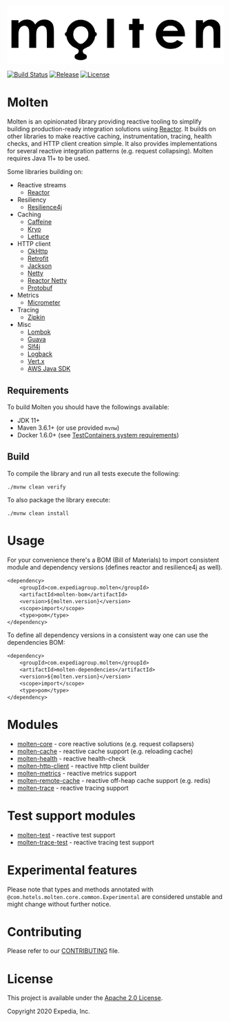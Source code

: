 ![](src/site/molten.png)

[![Build Status](https://github.com/ExpediaGroup/molten/workflows/Build/badge.svg)](https://github.com/ExpediaGroup/molten/actions?query=workflow:"Build")
[![Release](https://img.shields.io/github/release/expediagroup/molten.svg)](https://img.shields.io/github/release/expediagroup/molten.svg)
[![License](https://img.shields.io/badge/License-Apache%202.0-blue.svg)](https://opensource.org/licenses/Apache-2.0)

Molten
======

Molten is an opinionated library providing reactive tooling to simplify building production-ready integration solutions using [Reactor](https://projectreactor.io). 
It builds on other libraries to make reactive caching, instrumentation, tracing, health checks, and HTTP client creation simple. 
It also provides implementations for several reactive integration patterns (e.g. request collapsing).
Molten requires Java 11+ to be used.

Some libraries building on:
- Reactive streams
  - [Reactor](https://projectreactor.io)
- Resiliency
  - [Resilience4j](https://resilience4j.readme.io/)
- Caching
  - [Caffeine](https://github.com/ben-manes/caffeine)
  - [Kryo](https://github.com/EsotericSoftware/kryo)
  - [Lettuce](https://lettuce.io/)
- HTTP client
  - [OkHttp](https://square.github.io/okhttp/)
  - [Retrofit](https://square.github.io/retrofit/)
  - [Jackson](https://github.com/FasterXML/jackson)
  - [Netty](https://netty.io/)
  - [Reactor Netty](https://github.com/reactor/reactor-netty)
  - [Protobuf](https://developers.google.com/protocol-buffers)
- Metrics  
  - [Micrometer](https://micrometer.io/)
- Tracing 
  - [Zipkin](https://zipkin.io/)
- Misc
  - [Lombok](https://projectlombok.org/)
  - [Guava](https://github.com/google/guava)
  - [Slf4j](http://www.slf4j.org/)
  - [Logback](http://logback.qos.ch/)
  - [Vert.x](https://vertx.io/)
  - [AWS Java SDK](https://aws.amazon.com/sdk-for-java/)

## Requirements

To build Molten you should have the followings available:
- JDK 11+
- Maven 3.6.1+ (or use provided `mvnw`)
- Docker 1.6.0+ (see [TestContainers system requirements](https://www.testcontainers.org/supported_docker_environment/))

## Build

To compile the library and run all tests execute the following: 

```
./mvnw clean verify
``` 

To also package the library execute:

```
./mvnw clean install
```

# Usage

For your convenience there's a BOM (Bill of Materials) to import consistent module and dependency versions (defines reactor and resilience4j as well).

```
<dependency>
    <groupId>com.expediagroup.molten</groupId>
    <artifactId>molten-bom</artifactId>
    <version>${molten.version}</version>
    <scope>import</scope>
    <type>pom</type>
</dependency>
```             

To define all dependency versions in a consistent way one can use the dependencies BOM:
```
<dependency>
    <groupId>com.expediagroup.molten</groupId>
    <artifactId>molten-dependencies</artifactId>
    <version>${molten.version}</version>
    <scope>import</scope>
    <type>pom</type>
</dependency>
```     

# Modules
* [molten-core](molten-core/readme.md) - core reactive solutions (e.g. request collapsers)
* [molten-cache](molten-cache/readme.md) - reactive cache support (e.g. reloading cache)
* [molten-health](molten-health/readme.md) - reactive health-check
* [molten-http-client](molten-http-client/readme.md) - reactive http client builder
* [molten-metrics](molten-metrics/readme.md) - reactive metrics support
* [molten-remote-cache](molten-remote-cache/readme.md) - reactive off-heap cache support (e.g. redis)
* [molten-trace](molten-trace/readme.md) - reactive tracing support

# Test support modules
* [molten-test](molten-test/readme.md) - reactive test support
* [molten-trace-test](molten-trace-test/readme.md) - reactive tracing test support

# Experimental features
Please note that types and methods annotated with `@com.hotels.molten.core.common.Experimental` are considered unstable and might change without further notice.

# Contributing
Please refer to our [CONTRIBUTING](CONTRIBUTING.md) file.

# License
This project is available under the [Apache 2.0 License](http://www.apache.org/licenses/LICENSE-2.0.html).

Copyright 2020 Expedia, Inc.
